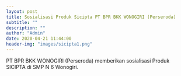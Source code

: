 ```yaml
---
layout: post
title: Sosialisasi Produk Sicipta PT BPR BKK WONOGIRI (Perseroda)
subtitle: ""
description: ""
author: "Admin"
date: 2020-04-21 11:44:00
header-img: "images/sicipta1.png"
---
```

PT BPR BKK WONOGIRI (Perseroda) memberikan sosialisasi Produk SICIPTA di SMP N 6 Wonogiri.






